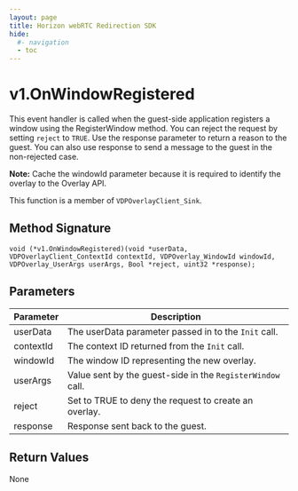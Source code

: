 ```yaml
---
layout: page
title: Horizon webRTC Redirection SDK
hide:
  #- navigation
  - toc
---
```

# v1.OnWindowRegistered

This event handler is called when the guest-side application registers a window using the RegisterWindow method. You can reject the request by setting `reject` to `TRUE`. Use the response parameter to return a reason to the guest. You can also use response to send a message to the guest in the non-rejected case.
 
**Note:** Cache the windowId parameter because it is required to identify the overlay to the Overlay API.

This function is a member of `VDPOverlayClient_Sink`.

## Method Signature
```
void (*v1.OnWindowRegistered)(void *userData, VDPOverlayClient_ContextId contextId, VDPOverlay_WindowId windowId, VDPOverlay_UserArgs userArgs, Bool *reject, uint32 *response);
```

## Parameters

| Parameter | Description |
| --------- | ----------- |
| userData | The userData parameter passed in to the `Init` call. |
| contextId | The context ID returned from the `Init` call. |
| windowId | The window ID representing the new overlay. |
| userArgs | Value sent by the guest-side in the `RegisterWindow` call. |
| reject | Set to TRUE to deny the request to create an overlay. |
| response | Response sent back to the guest. |

## Return Values

None

